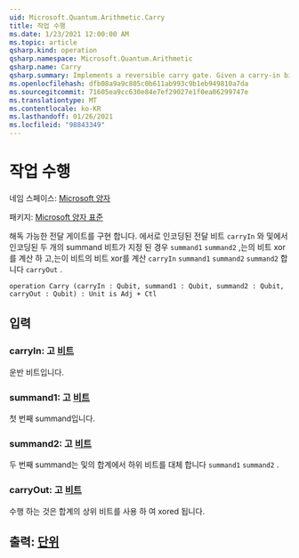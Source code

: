 ```yaml
---
uid: Microsoft.Quantum.Arithmetic.Carry
title: 작업 수행
ms.date: 1/23/2021 12:00:00 AM
ms.topic: article
qsharp.kind: operation
qsharp.namespace: Microsoft.Quantum.Arithmetic
qsharp.name: Carry
qsharp.summary: Implements a reversible carry gate. Given a carry-in bit encoded in qubit `carryIn` and two summand bits encoded in `summand1` and `summand2`, computes the bitwise xor of `carryIn`, `summand1` and `summand2` in the qubit `summand2` and the carry-out is xored to the qubit `carryOut`.
ms.openlocfilehash: dfb08a9a9c805c0b611ab993c9b1eb949810a7da
ms.sourcegitcommit: 71605ea9cc630e84e7ef29027e1f0ea06299747e
ms.translationtype: MT
ms.contentlocale: ko-KR
ms.lasthandoff: 01/26/2021
ms.locfileid: "98843349"
---
```

# <a name="carry-operation"></a>작업 수행

네임 스페이스: [Microsoft 양자](xref:Microsoft.Quantum.Arithmetic)

패키지: [Microsoft 양자 표준](https://nuget.org/packages/Microsoft.Quantum.Standard)


해독 가능한 전달 게이트를 구현 합니다. 에서로 인코딩된 전달 비트 `carryIn` 와 및에서 인코딩된 두 개의 summand 비트가 지정 된 경우 `summand1` `summand2` ,는의 비트 xor를 계산 하 고,는이 비트의 비트 xor를 계산 `carryIn` `summand1` `summand2` `summand2` 합니다 `carryOut` .

```qsharp
operation Carry (carryIn : Qubit, summand1 : Qubit, summand2 : Qubit, carryOut : Qubit) : Unit is Adj + Ctl
```


## <a name="input"></a>입력

### <a name="carryin--qubit"></a>carryIn: 고 [비트](xref:microsoft.quantum.lang-ref.qubit)

운반 비트입니다.


### <a name="summand1--qubit"></a>summand1: 고 [비트](xref:microsoft.quantum.lang-ref.qubit)

첫 번째 summand입니다.


### <a name="summand2--qubit"></a>summand2: 고 [비트](xref:microsoft.quantum.lang-ref.qubit)

두 번째 summand는 및의 합계에서 하위 비트를 대체 합니다 `summand1` `summand2` .


### <a name="carryout--qubit"></a>carryOut: 고 [비트](xref:microsoft.quantum.lang-ref.qubit)

수행 하는 것은 합계의 상위 비트를 사용 하 여 xored 됩니다.



## <a name="output--unit"></a>출력: [단위](xref:microsoft.quantum.lang-ref.unit)


